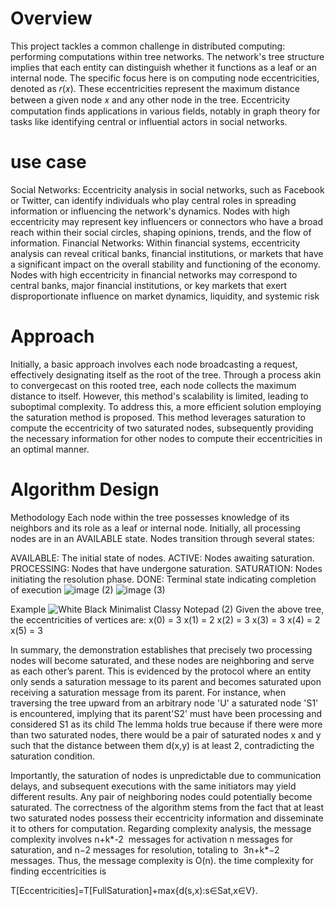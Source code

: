 # Overview
This project tackles a common challenge in distributed computing: performing computations within tree networks. The network's tree structure implies that each entity can distinguish whether it functions as a leaf or an internal node.
The specific focus here is on computing node eccentricities, denoted as 𝑟(𝑥). These eccentricities represent the maximum distance between a given node 𝑥 and any other node in the tree. Eccentricity computation finds applications in various fields, notably in graph theory for tasks like identifying central or influential actors in social networks.
# use case 
Social Networks: Eccentricity analysis in social networks, such as Facebook or Twitter, can identify individuals who play central roles in spreading information or influencing the network's dynamics. Nodes with high eccentricity may represent key influencers or connectors who have a broad reach within their social circles, shaping opinions, trends, and the flow of information.
Financial Networks: Within financial systems, eccentricity analysis can reveal critical banks, financial institutions, or markets that have a significant impact on the overall stability and functioning of the economy. Nodes with high eccentricity in financial networks may correspond to central banks, major financial institutions, or key markets that exert disproportionate influence on market dynamics, liquidity, and systemic risk
# Approach
Initially, a basic approach involves each node broadcasting a request, effectively designating itself as the root of the tree. Through a process akin to convergecast on this rooted tree, each node collects the maximum distance to itself. However, this method's scalability is limited, leading to suboptimal complexity.
To address this, a more efficient solution employing the saturation method is proposed. This method leverages saturation to compute the eccentricity of two saturated nodes, subsequently providing the necessary information for other nodes to compute their eccentricities in an optimal manner.

# Algorithm Design

Methodology
Each node within the tree possesses knowledge of its neighbors and its role as a leaf or internal node. Initially, all processing nodes are in an AVAILABLE state.
Nodes transition through several states:

AVAILABLE: The initial state of nodes.
ACTIVE: Nodes awaiting saturation.
PROCESSING: Nodes that have undergone saturation.
SATURATION: Nodes initiating the resolution phase.
DONE: Terminal state indicating completion of execution
![image (2)](https://github.com/Cizr/Distributed-Algorithms-Analysis/assets/100844208/a0fb25e7-0832-474b-b083-2ce2f2a5adc3)
![image (3)](https://github.com/Cizr/Distributed-Algorithms-Analysis/assets/100844208/01a10d76-1f7d-4b08-85f2-f4ee47df6506)

Example 
![White Black Minimalist Classy Notepad (2)](https://github.com/Cizr/Distributed-Algorithms-Analysis/assets/100844208/9f78316a-5ca4-4d0e-96a2-ca0d66247e3c)
Given the above tree, the eccentricities of vertices are:
x(0) = 3 x(1) = 2 x(2) = 3
x(3) = 3 x(4) = 2 x(5) = 3

In summary, the demonstration establishes that precisely two processing nodes will become saturated, and these nodes are neighboring and serve as each other’s parent. This is evidenced by the protocol where an entity only sends a saturation message to its parent and becomes saturated upon receiving a saturation message from its parent.
For instance, when traversing the tree upward from an arbitrary node 'U' a saturated node 'S1' is encountered, implying that its parent'S2' must have been processing and considered S1 as its child The lemma holds true because if there were more than two saturated nodes, there would be a pair of saturated nodes 
x and y such that the distance between them d(x,y) is at least 2, contradicting the saturation condition.

Importantly, the saturation of nodes is unpredictable due to communication delays, and subsequent executions with the same initiators may yield different results. Any pair of neighboring nodes could potentially become saturated. The correctness of the algorithm stems from the fact that at least two saturated nodes possess their eccentricity information and disseminate it to others for computation.
Regarding complexity analysis, the message complexity involves n+k*-2  messages for activation
n messages for saturation, and n−2 messages for resolution, totaling to 
3n+k*−2 messages. Thus, the message complexity is O(n).
the time complexity for finding eccentricities is

T[Eccentricities]=T[FullSaturation]+max{d(s,x):s∈Sat,x∈V}.
